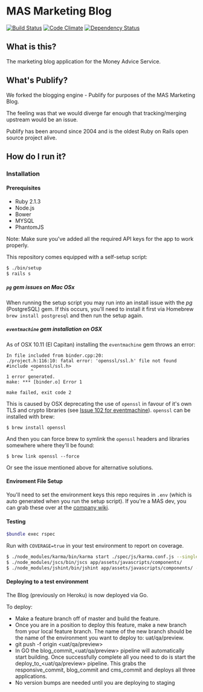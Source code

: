 # MAS Marketing Blog

[![Build Status](https://travis-ci.org/moneyadviceservice/publify.png)](https://travis-ci.org/moneyadviceservice/publify)
[![Code Climate](https://codeclimate.com/github/moneyadviceservice/publify.png)](https://codeclimate.com/github/moneyadviceservice/publify)
[![Dependency Status](https://gemnasium.com/moneyadviceservice/publify.png)](https://gemnasium.com/moneyadviceservice/publify)

## What is this?

The marketing blog application for the Money Advice Service.

## What's Publify?

We forked the blogging engine - Publify for purposes of the MAS Marketing Blog.

The feeling was that we would diverge far enough that tracking/merging upstream would be an issue.

Publify has been around since 2004 and is the oldest Ruby on Rails open source project alive.

## How do I run it?

### Installation

#### Prerequisites

- Ruby 2.1.3
- Node.js
- Bower
- MYSQL
- PhantomJS

Note: Make sure you've added all the required API keys for the app to work properly.

This repository comes equipped with a self-setup script:

```bash
$ ./bin/setup
$ rails s
```
##### `pg` gem issues on Mac OSx

When running the setup script you may run into an install issue with the *pg* (PostgreSQL) gem. If this occurs, you'll need to install it first via Homebrew `brew install postgresql` and then run the setup again.

##### `eventmachine` gem installation on OSX

As of OSX 10.11 (El Capitan) installing the `eventmachine` gem throws an error:

    In file included from binder.cpp:20:
    ./project.h:116:10: fatal error: 'openssl/ssl.h' file not found
    #include <openssl/ssl.h>
             ^
    1 error generated.
    make: *** [binder.o] Error 1

    make failed, exit code 2

This is caused by OSX deprecating the use of `openssl` in favour of
it's own TLS and crypto libraries (see
[Issue 102 for eventmachine](https://github.com/eventmachine/eventmachine/issues/602)). `openssl`
can be installed with brew:

    $ brew install openssl

And then you can force brew to symlink the `openssl` headers and libraries somewhere where they'll be found:

    $ brew link openssl --force

Or see the issue mentioned above for alternative solutions.

#### Enviroment File Setup

You'll need to set the environment keys this repo requires in `.env` (which is auto generated when you run the setup script). If you're a MAS dev, you can grab these over at the [company wiki](https://moneyadviceserviceuk.atlassian.net/wiki/display/DEV/Marketing+Blog+Repo+Credentials).

#### Testing

```bash
$bundle exec rspec
```

Run with `COVERAGE=true` in your test environment to report on coverage.

```bash
$ ./node_modules/karma/bin/karma start ./spec/js/karma.conf.js --single-run
$ ./node_modules/jscs/bin/jscs app/assets/javascripts/components/
$ ./node_modules/jshint/bin/jshint app/assets/javascripts/components/ --config .jshintrc
```


#### Deploying to a test environment

The Blog (previously on Heroku) is now deployed via Go.

To deploy:
- Make a feature branch off of master and build the feature.
- Once you are in a position to deploy this feature, make a new branch from your local feature branch. The name of the new branch should be the name of the environment you want to deploy to: uat/qa/preview.
- git push -f origin <uat/qa/preview>
- In GO the blog_commit_<uat/qa/preview> pipeline will automatically start building. Once successfully complete all you need to do is start the deploy_to_<uat/qa/preview> pipeline. This grabs the responsive_commit, blog_commit and cms_commit and deploys all three applications.
- No version bumps are needed until you are deploying to staging
